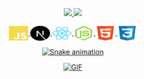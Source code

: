 <div align=center>
  <div>
    <a href="https://github.com/luizsp7m">
    <img height="160em" src="https://github-readme-stats.vercel.app/api?username=luizsp7m&show_icons=true&theme=radical&include_all_commits=true&count_private=true"/>
    <img height="160em" src="https://github-readme-stats.vercel.app/api/top-langs/?username=luizsp7m&layout=compact&langs_count=7&theme=radical"/>
  </div>
  
  <div style="display: inline_block"><br>
    <img align="center" alt="#" height="30" width="40" src="https://raw.githubusercontent.com/devicons/devicon/master/icons/javascript/javascript-plain.svg">
    <img align="center" alt="#" height="30" width="40" src="https://raw.githubusercontent.com/devicons/devicon/master/icons/nextjs/nextjs-original.svg">
    <img align="center" alt="#" height="30" width="40" src="https://raw.githubusercontent.com/devicons/devicon/master/icons/react/react-original.svg">
    <img align="center" alt="#" height="30" width="40" src="https://raw.githubusercontent.com/devicons/devicon/master/icons/nodejs/nodejs-plain.svg">
    <img align="center" alt="#" height="30" width="40" src="https://raw.githubusercontent.com/devicons/devicon/master/icons/html5/html5-original.svg">
    <img align="center" alt="#" height="30" width="40" src="https://raw.githubusercontent.com/devicons/devicon/master/icons/css3/css3-original.svg">
  </div>

  ![Snake animation](https://github.com/luizsp7m/luizsp7m/blob/output/github-contribution-grid-snake.svg)

  <img height="160em" src="https://c.tenor.com/ay8vz0KCoyoAAAAC/dbs-frieza.gif" alt="GIF" />
</div>
